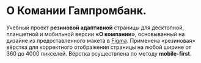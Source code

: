 # О Комании Гампромбанк.

Учебный проект **резиновой адаптивной** страницы для десктопной, планшетной и мобильной версии **«О компании»**, основыванный на дизайне из предоставленного макета в [Figma](https://www.figma.com/design/OwE6DGnjGY4qWf3fNpDcRI/%D0%93%D0%B0%D0%B7%D0%BF%D1%80%D0%BE%D0%BC%D0%B1%D0%B0%D0%BD%D0%BA---%D0%90%D0%B4%D0%B0%D0%BF%D1%82%D0%B8%D0%B2-FWEB-6264?node-id=0-1).
Применена «резиновая» вёрстка для корректного отображения страницы на любой ширине от 360 до 4000 пикселей. Вёрстка осуществлена по методу **mobile-first**.